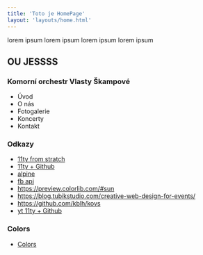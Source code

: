 ```yaml
---
title: 'Toto je HomePage'
layout: 'layouts/home.html'
---
```


lorem ipsum lorem ipsum lorem ipsum lorem ipsum

## OU JESSSS

### Komorní orchestr Vlasty Škampové

- Úvod
- O nás
- Fotogalerie
- Koncerty
- Kontakt

### Odkazy

- [11ty from stratch](https://learneleventyfromscratch.com/lesson/5.html#our-current-state)
- [11ty + Github](https://dev.to/ndesmic/making-a-personal-site-from-start-to-publish-with-eleventy-and-github-2ld4)
- [alpine](https://css-tricks.com/eleventy-starter-with-tailwind-css-alpine-js/)
- [fb api](https://developers.facebook.com/docs/graph-api/reference/event/)
- https://preview.colorlib.com/#sun
- https://blog.tubikstudio.com/creative-web-design-for-events/
- https://github.com/kblh/kovs
- [yt 11ty + Github](https://www.youtube.com/watch?v=x4rRO12swrw&t=391s)

### Colors
- [Colors](https://coolors.co/2b2b2b-f25b5b-367ba6-ffc103-fdfdfd)
